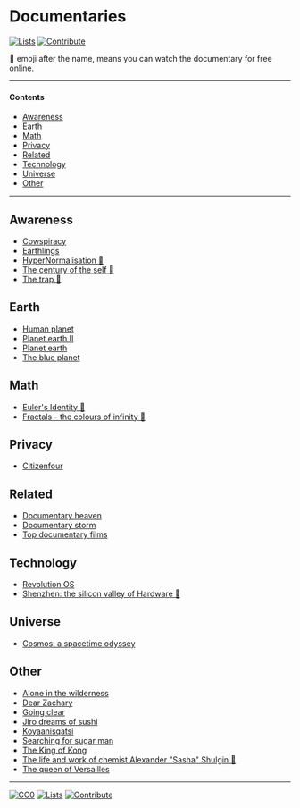 # Documentaries

[![Lists](https://img.shields.io/badge/-more%20lists-0a0a0a.svg?style=flat&colorA=0a0a0a)](https://github.com/learn-anything/curated-lists#readme)
[![Contribute](https://img.shields.io/badge/-contribute-0a0a0a.svg?style=flat&colorA=0a0a0a)](CONTRIBUTING.md#readme)

👀 emoji after the name, means you can watch the documentary for free online.

---

#### Contents

- [Awareness](#awareness)
- [Earth](#earth)
- [Math](#math)
- [Privacy](#privacy)
- [Related](#related)
- [Technology](#technology)
- [Universe](#universe)
- [Other](#other)

---

## Awareness

- [Cowspiracy](https://letterboxd.com/film/cowspiracy-the-sustainability-secret/)
- [Earthlings](https://letterboxd.com/film/earthlings/)
- [HyperNormalisation 👀](https://www.youtube.com/watch?v=-fny99f8amM)
- [The century of the self 👀](https://www.youtube.com/watch?v=eJ3RzGoQC4s)
- [The trap 👀](https://www.youtube.com/watch?v=y97Ywl7RtUw)

## Earth

- [Human planet](https://letterboxd.com/film/human-planet/)
- [Planet earth II](https://letterboxd.com/film/planet-earth-ii/)
- [Planet earth](https://letterboxd.com/film/planet-earth-2006/)
- [The blue planet](https://letterboxd.com/film/the-blue-planet/)

## Math

- [Euler's Identity 👀](https://www.youtube.com/watch?v=sKtloBAuP74)
- [Fractals - the colours of infinity 👀](http://topdocumentaryfilms.com/fractals-colors-infinity/)

## Privacy

- [Citizenfour](https://letterboxd.com/film/citizenfour/)

## Related

- [Documentary heaven](http://documentaryheaven.com/)
- [Documentary storm](https://documentarystorm.com/)
- [Top documentary films](http://topdocumentaryfilms.com/)

## Technology

- [Revolution OS](https://letterboxd.com/film/revolution-os/genres/)
- [Shenzhen: the silicon valley of Hardware 👀](https://www.youtube.com/watch?v=SGJ5cZnoodY)

## Universe

- [Cosmos: a spacetime odyssey](https://letterboxd.com/film/cosmos-a-spacetime-odyssey/)

## Other

- [Alone in the wilderness](https://letterboxd.com/film/alone-in-the-wilderness/)
- [Dear Zachary](https://letterboxd.com/film/dear-zachary-a-letter-to-a-son-about-his-father/)
- [Going clear](https://letterboxd.com/film/going-clear-scientology-and-the-prison-of-belief/)
- [Jiro dreams of sushi](https://letterboxd.com/film/jiro-dreams-of-sushi/)
- [Koyaanisqatsi](https://letterboxd.com/film/koyaanisqatsi/)
- [Searching for sugar man](https://letterboxd.com/film/searching-for-sugar-man/)
- [The King of Kong](https://letterboxd.com/film/the-king-of-kong/)
- [The life and work of chemist Alexander "Sasha" Shulgin 👀](https://www.youtube.com/watch?v=nP7mRrsNFWI)
- [The queen of Versailles](https://letterboxd.com/film/the-queen-of-versailles/)

---

[![CC0](https://img.shields.io/badge/license-CC0-0a0a0a.svg?style=flat&colorA=0a0a0a)](https://creativecommons.org/publicdomain/zero/1.0/)
[![Lists](https://img.shields.io/badge/-more%20lists-0a0a0a.svg?style=flat&colorA=0a0a0a)](https://github.com/learn-anything/curated-lists#readme)
[![Contribute](https://img.shields.io/badge/-contribute-0a0a0a.svg?style=flat&colorA=0a0a0a)](CONTRIBUTING.md#readme)
